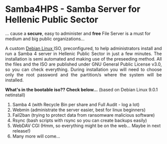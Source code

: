 # Samba4HPS - Samba Server for Hellenic Public Sector 
... cause a **secure**, easy to administer and **free** File Server is a must for medium and big public organizations...

<p align="justify">
A custom <A href="https://www.debian.org/index.el.html"> Debian Linux </A> ISO, preconfigured, to help administrators install and run a Samba 4 server in Hellenic Public Sector in just a few minutes. The installation is semi automated and making use of the preseeding method. All the files and the ISO are published under GNU General Public License v3.0, so you can check everything. During installation you will need to choose only the root password and the partition/s where the system will be installed.

**What's in the bootable iso?? Check below...** (based on Debian Linux 9.0.1 netinstall)
  1. Samba 4 (with Recycle Bin per share and Full Audit - log a lot)
  2. Webmin (administrate the server easier, best for linux beginners)
  3. Fail2ban (trying to protect data from ransomware malicious software)
  4. Rsync (bash scripts with rsync so you can create backups easily)
  5. WebDAV CGI (Hmm, so everything might be on the web... Maybe in next release!)
  5. Many more will come...
</p>
